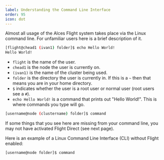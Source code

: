 ```yaml
---
label: Understanding the Command Line Interface
order: 95
icon: dot
---
```


Almost all usage of the Alces Flight system takes place via the Linux command line. For unfamiliar users here is a brief description of it.

```bash
[flight@chead1 (ivan1) folder]$ echo Hello World!
Hello World!
```

- `flight` is the name of the user.
- `chead1` is the node the user is currently on.
- `(ivan1)` is the name of the cluster being used.
- `folder` is the directory the user is currently in. If this is a `~` then that means you are in your home directory.
- `$` indicates whether the user is a root user or normal user (root users see a `#`).
- `echo Hello World!` is a command that prints out "Hello World!". This is where commands you type will go.

```bash
[username@node (clustername) folder]$ command
```

If some things that you see here are missing from your command line, you may not have activated Flight Direct (see next page).

Here is an example of a Linux Command Line Interface (CLI) without Flight enabled:

```bash
[username@node folder]$ command
```

